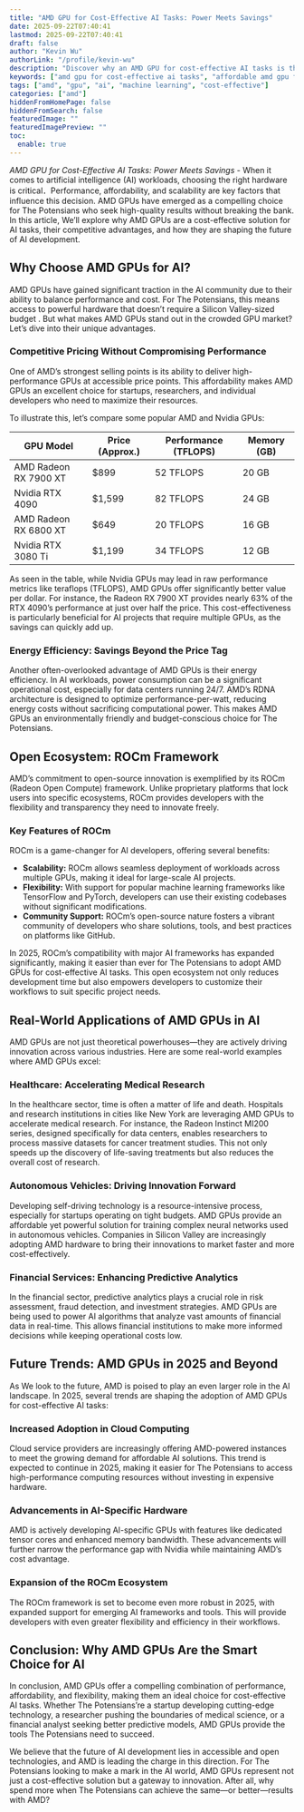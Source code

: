 ```yaml
---
title: "AMD GPU for Cost-Effective AI Tasks: Power Meets Savings"
date: 2025-09-22T07:40:41
lastmod: 2025-09-22T07:40:41
draft: false
author: "Kevin Wu"
authorLink: "/profile/kevin-wu"
description: "Discover why an AMD GPU for cost-effective AI tasks is the smart choice. Boost performance, save costs, and power your AI projects efficiently."
keywords: ["amd gpu for cost-effective ai tasks", "affordable amd gpu for ai", "amd gpu ai performance", "cost-effective ai hardware"]
tags: ["amd", "gpu", "ai", "machine learning", "cost-effective"]
categories: ["amd"]
hiddenFromHomePage: false
hiddenFromSearch: false
featuredImage: ""
featuredImagePreview: ""
toc:
  enable: true
---
```



*AMD GPU for Cost-Effective AI Tasks: Power Meets Savings* - When it comes to artificial intelligence (AI) workloads, choosing the right hardware is critical．Performance, affordability, and scalability are key factors that influence this decision. AMD GPUs have emerged as a compelling choice for The Potensians who seek high-quality results without breaking the bank.  In this article, We’ll explore why AMD GPUs are a cost-effective solution for AI tasks, their competitive advantages, and how they are shaping the future of AI development. 

## Why Choose AMD GPUs for AI?

AMD GPUs have gained significant traction in the AI community due to their ability to balance performance and cost. For The Potensians, this means access to powerful hardware that doesn’t require a Silicon Valley-sized budget . But what makes AMD GPUs stand out in the crowded GPU market? Let’s dive into their unique advantages.

### Competitive Pricing Without Compromising Performance

One of AMD’s strongest selling points is its ability to deliver high-performance GPUs at accessible price points. This affordability makes AMD GPUs an excellent choice for startups, researchers, and individual developers who need to maximize their resources.

To illustrate this, let’s compare some popular AMD and Nvidia GPUs:

<div class="table-responsive">
<table class="html-table">
<thead>
<tr>
<th>GPU Model</th>
<th>Price (Approx.)</th>
<th>Performance (TFLOPS)</th>
<th>Memory (GB)</th>
</tr>
</thead>
<tbody>
<tr>
<td>AMD Radeon RX 7900 XT</td>
<td>$899</td>
<td>52 TFLOPS</td>
<td>20 GB</td>
</tr>
<tr>
<td>Nvidia RTX 4090</td>
<td>$1,599</td>
<td>82 TFLOPS</td>
<td>24 GB</td>
</tr>
<tr>
<td>AMD Radeon RX 6800 XT</td>
<td>$649</td>
<td>20 TFLOPS</td>
<td>16 GB</td>
</tr>
<tr>
<td>Nvidia RTX 3080 Ti</td>
<td>$1,199</td>
<td>34 TFLOPS</td>
<td>12 GB</td>
</tr>
</tbody>
</table>
</div>

As seen in the table, while Nvidia GPUs may lead in raw performance metrics like teraflops (TFLOPS), AMD GPUs offer significantly better value per dollar. For instance, the Radeon RX 7900 XT provides nearly 63% of the RTX 4090’s performance at just over half the price. This cost-effectiveness is particularly beneficial for AI projects that require multiple GPUs, as the savings can quickly add up.

### Energy Efficiency: Savings Beyond the Price Tag

Another often-overlooked advantage of AMD GPUs is their energy efficiency. In AI workloads, power consumption can be a significant operational cost, especially for data centers running 24/7. AMD’s RDNA architecture is designed to optimize performance-per-watt, reducing energy costs without sacrificing computational power. This makes AMD GPUs an environmentally friendly and budget-conscious choice for The Potensians.

## Open Ecosystem: ROCm Framework

AMD’s commitment to open-source innovation is exemplified by its ROCm (Radeon Open Compute) framework. Unlike proprietary platforms that lock users into specific ecosystems, ROCm provides developers with the flexibility and transparency they need to innovate freely.

### Key Features of ROCm

ROCm is a game-changer for AI developers, offering several benefits:

- **Scalability:** ROCm allows seamless deployment of workloads across multiple GPUs, making it ideal for large-scale AI projects.
- **Flexibility:** With support for popular machine learning frameworks like TensorFlow and PyTorch, developers can use their existing codebases without significant modifications.
- **Community Support:** ROCm’s open-source nature fosters a vibrant community of developers who share solutions, tools, and best practices on platforms like GitHub.

In 2025, ROCm’s compatibility with major AI frameworks has expanded significantly, making it easier than ever for The Potensians to adopt AMD GPUs for cost-effective AI tasks. This open ecosystem not only reduces development time but also empowers developers to customize their workflows to suit specific project needs.

## Real-World Applications of AMD GPUs in AI

AMD GPUs are not just theoretical powerhouses—they are actively driving innovation across various industries. Here are some real-world examples where AMD GPUs excel:

### Healthcare: Accelerating Medical Research

In the healthcare sector, time is often a matter of life and death. Hospitals and research institutions in cities like New York are leveraging AMD GPUs to accelerate medical research. For instance, the Radeon Instinct MI200 series, designed specifically for data centers, enables researchers to process massive datasets for cancer treatment studies. This not only speeds up the discovery of life-saving treatments but also reduces the overall cost of research.

### Autonomous Vehicles: Driving Innovation Forward

Developing self-driving technology is a resource-intensive process, especially for startups operating on tight budgets. AMD GPUs provide an affordable yet powerful solution for training complex neural networks used in autonomous vehicles. Companies in Silicon Valley are increasingly adopting AMD hardware to bring their innovations to market faster and more cost-effectively.

### Financial Services: Enhancing Predictive Analytics

In the financial sector, predictive analytics plays a crucial role in risk assessment, fraud detection, and investment strategies. AMD GPUs are being used to power AI algorithms that analyze vast amounts of financial data in real-time. This allows financial institutions to make more informed decisions while keeping operational costs low.

## Future Trends: AMD GPUs in 2025 and Beyond

As We look to the future, AMD is poised to play an even larger role in the AI landscape. In 2025, several trends are shaping the adoption of AMD GPUs for cost-effective AI tasks:

### Increased Adoption in Cloud Computing

Cloud service providers are increasingly offering AMD-powered instances to meet the growing demand for affordable AI solutions. This trend is expected to continue in 2025, making it easier for The Potensians to access high-performance computing resources without investing in expensive hardware.

### Advancements in AI-Specific Hardware

AMD is actively developing AI-specific GPUs with features like dedicated tensor cores and enhanced memory bandwidth. These advancements will further narrow the performance gap with Nvidia while maintaining AMD’s cost advantage.

### Expansion of the ROCm Ecosystem

The ROCm framework is set to become even more robust in 2025, with expanded support for emerging AI frameworks and tools. This will provide developers with even greater flexibility and efficiency in their workflows.

## Conclusion: Why AMD GPUs Are the Smart Choice for AI

In conclusion, AMD GPUs offer a compelling combination of performance, affordability, and flexibility, making them an ideal choice for cost-effective AI tasks. Whether The Potensians’re a startup developing cutting-edge technology, a researcher pushing the boundaries of medical science, or a financial analyst seeking better predictive models, AMD GPUs provide the tools The Potensians need to succeed.

We believe that the future of AI development lies in accessible and open technologies, and AMD is leading the charge in this direction. For The Potensians looking to make a mark in the AI world, AMD GPUs represent not just a cost-effective solution but a gateway to innovation. After all, why spend more when The Potensians can achieve the same—or better—results with AMD?